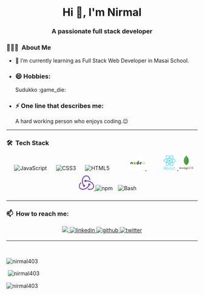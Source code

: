 


<h1 align="center">Hi 👋, I'm Nirmal</h1>
<h3 align="center">A passionate full stack developer</h3>

### 👨🏻‍💻 &nbsp;About Me

- <p>🌱 I’m currently learning as Full Stack Web Developer in Masai School.</p>
        
- <h3> 😄 Hobbies:</h3>
   <p>Sudukko :game_die:</p>   
        
-  <h3>⚡️ One line that describes me: </h3>
     <p>A hard working person who enjoys coding.😉</p>
<hr>

### 🛠 &nbsp;Tech Stack

<div align="center">  

<img style="margin: 10px" src="https://profilinator.rishav.dev/skills-assets/javascript-original.svg" alt="JavaScript" height="50" />  
<!--    -->
<img style="margin: 10px" src="https://profilinator.rishav.dev/skills-assets/css3-original-wordmark.svg" alt="CSS3" height="50" />  
<img style="margin: 10px" src="https://profilinator.rishav.dev/skills-assets/html5-original-wordmark.svg" alt="HTML5" height="50" />  
<!--    --> 
  <a href="https://nodejs.org" target="_blank" rel="noreferrer"> <img style="margin-left:40px" src="https://raw.githubusercontent.com/devicons/devicon/master/icons/nodejs/nodejs-original-wordmark.svg" alt="nodejs" width="40" height="40"/> </a> 
  <a href="https://reactjs.org/" target="_blank" rel="noreferrer"> <img style="margin-left:40px" src="https://raw.githubusercontent.com/devicons/devicon/master/icons/react/react-original-wordmark.svg" alt="react" width="40" height="40"/> </a> 
 <a href="https://www.mongodb.com/" target="_blank" rel="noreferrer"> <img src="https://raw.githubusercontent.com/devicons/devicon/master/icons/mongodb/mongodb-original-wordmark.svg" alt="mongodb" width="40" height="40"/> </a>
  <a href="https://redux.js.org" target="_blank" rel="noreferrer"> <img style="margin-left:40px" src="https://raw.githubusercontent.com/devicons/devicon/master/icons/redux/redux-original.svg" alt="redux" width="40" height="40"/> </a> 
<!-- <img style="margin: 10px" src="https://profilinator.rishav.dev/skills-assets/git-scm-icon.svg" alt="Git" height="50" />   -->
<img src="https://img.shields.io/badge/npm-CB3837?style=for-the-badge&logo=npm&logoColor=white" alt="npm"/ >
<!-- <img style="margin: 10px" src="https://profilinator.rishav.dev/skills-assets/linux-original.svg" alt="Linux" height="50" />   -->
<img style="margin: 10px" src="https://profilinator.rishav.dev/skills-assets/gnu_bash-icon.svg" alt="Bash" height="50" />  

</div>  
<hr>


### 📫 &nbsp;How to reach me:



<div align="center">
<a href=""mailto:nirmalcool414@gmail.com?subject=subject&cc=cc@example.com">
  <img style="width:50px"src=https://www.lifewire.com/thmb/1MPtfB0FrWmUAYzbd2fz9_MJJBw=/1002x668/filters:fill(auto,1)/gmail-icon-5b101d76ba6177003d066279.PNG>
</a>
 <a href="https://www.linkedin.com/in/nirmal403/" target="_blank">
<img src=https://img.shields.io/badge/linkedin-%231E77B5.svg?&style=for-the-badge&logo=linkedin&logoColor=white alt=linkedin style="margin-bottom: 5px;" />
</a>  
<a href="https://github.com/Nirmal403" target="_blank">
<img src=https://img.shields.io/badge/github-%2324292e.svg?&style=for-the-badge&logo=github&logoColor=white alt=github style="margin-bottom: 5px;" />
</a>
<a href="https://twitter.com/nirmalortan619" target="_blank">
<img src=https://img.shields.io/badge/twitter-%231E77B5.svg?&style=for-the-badge&logo=twitter&logoColor=white alt=twitter style="margin-bottom: 5px;" />
</a>


<hr>
</div>  
  

<br/>  

<p style="display:flex"><img align="left" src="https://github-readme-stats.vercel.app/api/top-langs?username=nirmal403&show_icons=true&locale=en&layout=compact" alt="nirmal403" /></p>

<p>&nbsp;<img align="center" src="https://github-readme-stats.vercel.app/api?username=nirmal403&show_icons=true&locale=en" alt="nirmal403" /></p>

<p><img align="center" src="https://github-readme-streak-stats.herokuapp.com/?user=nirmal403&" alt="nirmal403" /></p>
